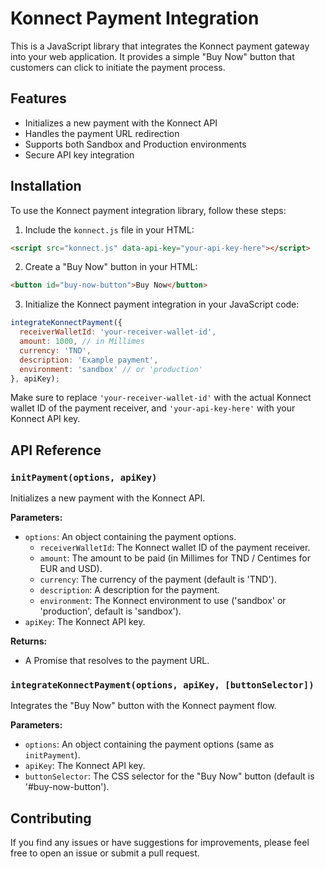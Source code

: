 # Konnect Payment Integration

This is a JavaScript library that integrates the Konnect payment gateway into your web application. It provides a simple "Buy Now" button that customers can click to initiate the payment process.

## Features

- Initializes a new payment with the Konnect API
- Handles the payment URL redirection
- Supports both Sandbox and Production environments
- Secure API key integration

## Installation

To use the Konnect payment integration library, follow these steps:

1. Include the `konnect.js` file in your HTML:

```html
<script src="konnect.js" data-api-key="your-api-key-here"></script>
```

2. Create a "Buy Now" button in your HTML:

```html
<button id="buy-now-button">Buy Now</button>
```

3. Initialize the Konnect payment integration in your JavaScript code:

```javascript
integrateKonnectPayment({
  receiverWalletId: 'your-receiver-wallet-id',
  amount: 1000, // in Millimes
  currency: 'TND',
  description: 'Example payment',
  environment: 'sandbox' // or 'production'
}, apiKey);
```

Make sure to replace `'your-receiver-wallet-id'` with the actual Konnect wallet ID of the payment receiver, and `'your-api-key-here'` with your Konnect API key.

## API Reference

### `initPayment(options, apiKey)`

Initializes a new payment with the Konnect API.

**Parameters:**
- `options`: An object containing the payment options.
  - `receiverWalletId`: The Konnect wallet ID of the payment receiver.
  - `amount`: The amount to be paid (in Millimes for TND / Centimes for EUR and USD).
  - `currency`: The currency of the payment (default is 'TND').
  - `description`: A description for the payment.
  - `environment`: The Konnect environment to use ('sandbox' or 'production', default is 'sandbox').
- `apiKey`: The Konnect API key.

**Returns:**
- A Promise that resolves to the payment URL.

### `integrateKonnectPayment(options, apiKey, [buttonSelector])`

Integrates the "Buy Now" button with the Konnect payment flow.

**Parameters:**
- `options`: An object containing the payment options (same as `initPayment`).
- `apiKey`: The Konnect API key.
- `buttonSelector`: The CSS selector for the "Buy Now" button (default is '#buy-now-button').

## Contributing

If you find any issues or have suggestions for improvements, please feel free to open an issue or submit a pull request.